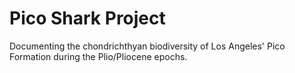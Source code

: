 # Pico Shark Project
Documenting the chondrichthyan biodiversity of Los Angeles' Pico Formation during the Plio/Pliocene epochs.
